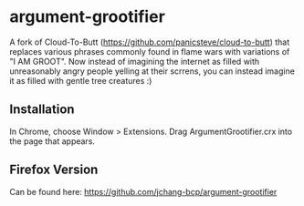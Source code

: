 argument-grootifier
=============

A fork of Cloud-To-Butt (https://github.com/panicsteve/cloud-to-butt) that replaces various phrases commonly found in flame wars with variations of "I AM GROOT". Now instead of imagining the internet as filled with unreasonably angry people yelling at their scrrens, you can instead imagine it as filled with gentle tree creatures :)

Installation
------------

In Chrome, choose Window > Extensions.  Drag ArgumentGrootifier.crx into the page that appears.


Firefox Version
---------------

Can be found here: https://github.com/jchang-bcp/argument-grootifier

